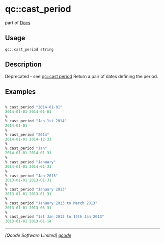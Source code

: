 qc::cast_period
===============

part of [Docs](../index.md)

Usage
-----
`qc::cast_period string`

Description
-----------
Deprecated - see [qc::cast period]
Return a pair of dates defining the period.

Examples
--------
```tcl

% cast_period "2014-01-01"
2014-01-01 2014-01-01
%
% cast_period "Jan 1st 2014"
2014-01-01
%
% cast_period "2014"
2014-01-01 2014-12-31
%
% cast_period "Jan"
2014-01-01 2014-01-31
%
% cast_period "January"
2014-01-01 2014-01-31
%
% cast_period "Jan 2013"
2013-01-01 2013-01-31
%
% cast_period "January 2013"
2013-01-01 2013-01-31
%
% cast_period "January 2013 to March 2013"
2013-01-01 2013-03-31
%
% cast_period "1st Jan 2013 to 14th Jan 2013"
2013-01-01 2013-01-14
```

----------------------------------
*[Qcode Software Limited] [qcode]*

[qcode]: http://www.qcode.co.uk "Qcode Software"
[qc::cast period]: cast-period.md